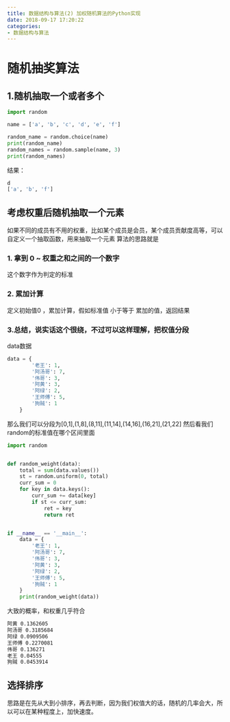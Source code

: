 ```yaml
---
title: 数据结构与算法(2) 加权随机算法的Python实现
date: 2018-09-17 17:20:22
categories:
- 数据结构与算法
---
```

# 随机抽奖算法
## 1.随机抽取一个或者多个
```Python
import random

name = ['a', 'b', 'c', 'd', 'e', 'f']

random_name = random.choice(name)
print(random_name)
random_names = random.sample(name, 3)
print(random_names)

```
结果：
```Python
d
['a', 'b', 'f']
```
## 考虑权重后随机抽取一个元素
如果不同的成员有不用的权重，比如某个成员是会员，某个成员贡献度高等，可以自定义一个抽取函数，用来抽取一个元素
算法的思路就是
### 1. 拿到 0 ~ 权重之和之间的一个数字
这个数字作为判定的标准
### 2. 累加计算
定义初始值0 ，累加计算，假如标准值 小于等于 累加的值，返回结果
### 3.总结，说实话这个很绕，不过可以这样理解，把权值分段
data数据
```Python
data = {
        '老王': 1,
        '阿汤哥': 7,
        '伟哥': 3,
        '阿黄': 3,
        '阿绿': 2,
        '王师傅': 5,
        '狗贼': 1
    }
```
那么我们可以分段为[0,1],(1,8],(8,11],(11,14],(14,16],(16,21],(21,22]
然后看我们random的标准值在哪个区间里面
```Python
import random


def random_weight(data):
    total = sum(data.values())
    st = random.uniform(0, total)
    curr_sum = 0
    for key in data.keys():
        curr_sum += data[key]
        if st <= curr_sum:
            ret = key
            return ret


if __name__ == '__main__':
    data = {
        '老王': 1,
        '阿汤哥': 7,
        '伟哥': 3,
        '阿黄': 3,
        '阿绿': 2,
        '王师傅': 5,
        '狗贼': 1
    }
    print(random_weight(data))
```
大致的概率，和权重几乎符合
```Bash
阿黄 0.1362605
阿汤哥 0.3185684
阿绿 0.0909506
王师傅 0.2270081
伟哥 0.136271
老王 0.04555
狗贼 0.0453914
```
## 选择排序
思路是在先从大到小排序，再去判断，因为我们权值大的话，随机的几率会大，所以可以在某种程度上，加快速度。

